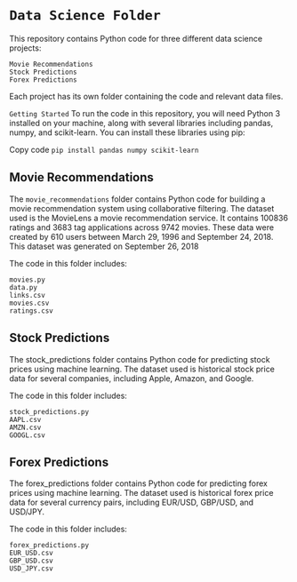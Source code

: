 `Data Science Folder`
====================
This repository contains Python code for three different data science projects:
```
Movie Recommendations
Stock Predictions
Forex Predictions
```
Each project has its own folder containing the code and relevant data files.

`Getting Started`
To run the code in this repository, you will need Python 3 installed on your machine, along with several libraries including pandas, numpy, and scikit-learn. You can install these libraries using pip:

Copy code
`pip install pandas numpy scikit-learn`

## Movie Recommendations

The `movie_recommendations` folder contains Python code for building a movie recommendation system using collaborative filtering. The dataset used is the MovieLens a movie recommendation service. It contains 100836 ratings and 3683 tag applications across 9742 movies. These data were created by 610 users between March 29, 1996 and September 24, 2018. This dataset was generated on September 26, 2018

The code in this folder includes:

```
movies.py
data.py
links.csv
movies.csv
ratings.csv
```

## Stock Predictions

The stock_predictions folder contains Python code for predicting stock prices using machine learning. The dataset used is historical stock price data for several companies, including Apple, Amazon, and Google.

The code in this folder includes:
```
stock_predictions.py
AAPL.csv
AMZN.csv
GOOGL.csv
```
## Forex Predictions
The forex_predictions folder contains Python code for predicting forex prices using machine learning. The dataset used is historical forex price data for several currency pairs, including EUR/USD, GBP/USD, and USD/JPY.

The code in this folder includes:
```
forex_predictions.py
EUR_USD.csv
GBP_USD.csv
USD_JPY.csv
```
